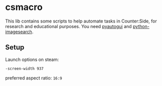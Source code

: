 # csmacro
This lib contains some scripts to help automate tasks in Counter:Side, for research and educational purposes. You need [pyautogui](https://github.com/asweigart/pyautogui) and [python-imagesearch](https://github.com/drov0/python-imagesearch).

## Setup
Launch options on steam:
```
-screen-width 937
```
preferred aspect ratio: `16:9` 
